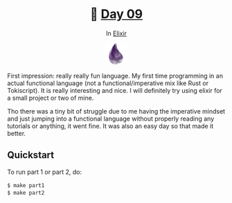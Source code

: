 <h1 align="center">🎄 <a href="https://adventofcode.com/2023/day/9">Day 09</a></h1>
<p align="center">In <a href="https://elixir-lang.org/">Elixir</a></p>
<p align="center">
	<img src="https://raw.githubusercontent.com/devicons/devicon/55609aa5bd817ff167afce0d965585c92040787a/icons/elixir/elixir-original.svg" width="50px">
</p>

First impression: really really fun language. My first time programming in an actual functional
language (not a functional/imperative mix like Rust or Tokiscript). It is really interesting and
nice. I will definitely try using elixir for a small project or two of mine.

Tho there was a tiny bit of struggle due to me having the imperative mindset and just jumping into
a functional language without properly reading any tutorials or anything, it went fine. It was also
an easy day so that made it better.

## Quickstart
To run part 1 or part 2, do:
```sh
$ make part1
$ make part2
```
